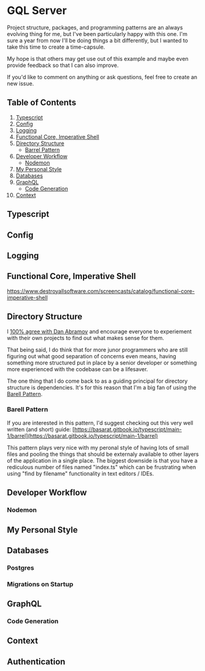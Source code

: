 # GQL Server

Project structure, packages, and programming patterns are an always evolving thing for me, but I've been particularly happy with this one. I'm sure a year from now I'll be doing things a bit differently, but I wanted to take this time to create a time-capsule.

My hope is that others may get use out of this example and maybe even provide feedback so that I can also improve.

If you'd like to comment on anything or ask questions, feel free to create an new issue.

## Table of Contents

1. [Typescript](#typescript)
1. [Config](#config)
1. [Logging](#logging)
1. [Functional Core, Imperative Shell](#functional-core,-imperative-shell)
1. [Directory Structure](#directory-structure)
   - [Barrel Pattern](#barrel-pattern)
1. [Developer Workflow](#developer-workflow)
   - [Nodemon](#nodemon)
1. [My Personal Style](#my-personal-style)
1. [Databases](#databases)
1. [GraphQL](#graphql)
   - [Code Generation](#code-generation)
1. [Context](#context)

## Typescript

## Config

## Logging

## Functional Core, Imperative Shell

https://www.destroyallsoftware.com/screencasts/catalog/functional-core-imperative-shell

## Directory Structure

I [100% agree with Dan Abramov](https://react-file-structure.surge.sh) and encourage everyone to experiement with their own projects to find out what makes sense for them.

That being said, I do think that for more junor programmers who are still figuring out what good separation of concerns even means, having something more structured put in place by a senior developer or something more experienced with the codebase can be a lifesaver.

The one thing that I do come back to as a guiding principal for directory structure is dependencies. It's for this reason that I'm a big fan of using the [Barell Pattern](#barell-pattern).

### Barell Pattern

If you are interested in this pattern, I'd suggest checking out this very well written (and short) guide: [https://basarat.gitbook.io/typescript/main-1/barrel](https://basarat.gitbook.io/typescript/main-1/barrel)

This pattern plays very nice with my peronal style of having lots of small files and pooling the things that should be externaly available to other layers of the application in a single place. The biggest downside is that you have a rediculous number of files named "index.ts" which can be frustrating when using "find by filename" functionality in text editors / IDEs.

## Developer Workflow

### Nodemon

## My Personal Style

## Databases

### Postgres

### Migrations on Startup

## GraphQL

### Code Generation

## Context

## Authentication
